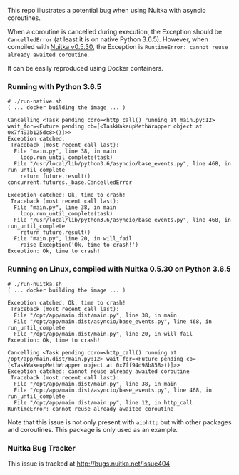 This repo illustrates a potential bug when using Nuitka with asyncio coroutines.

When a coroutine is cancelled during execution, the Exception should be `CancelledError` (at least it is on native Python 3.6.5). However, when compiled with [Nuitka v0.5.30](http://nuitka.net/), the Exception is `RuntimeError: cannot reuse already awaited coroutine`.

It can be easily reproduced using Docker containers.

### Running with Python 3.6.5

```
# ./run-native.sh
( ... docker building the image ... )

Cancelling <Task pending coro=<http_call() running at main.py:12> wait_for=<Future pending cb=[<TaskWakeupMethWrapper object at 0x7f493b125dc8>()]>>
Exception catched:
 Traceback (most recent call last):
  File "main.py", line 38, in main
    loop.run_until_complete(task)
  File "/usr/local/lib/python3.6/asyncio/base_events.py", line 468, in run_until_complete
    return future.result()
concurrent.futures._base.CancelledError

Exception catched: Ok, time to crash!
 Traceback (most recent call last):
  File "main.py", line 38, in main
    loop.run_until_complete(task)
  File "/usr/local/lib/python3.6/asyncio/base_events.py", line 468, in run_until_complete
    return future.result()
  File "main.py", line 20, in will_fail
    raise Exception('Ok, time to crash!')
Exception: Ok, time to crash!
```

### Running on Linux, compiled with Nuitka 0.5.30 on Python 3.6.5

```
# ./run-nuitka.sh
( ... docker building the image ... )

Exception catched: Ok, time to crash!
 Traceback (most recent call last):
  File "/opt/app/main.dist/main.py", line 38, in main
  File "/opt/app/main.dist/asyncio/base_events.py", line 468, in run_until_complete
  File "/opt/app/main.dist/main.py", line 20, in will_fail
Exception: Ok, time to crash!

Cancelling <Task pending coro=<http_call() running at /opt/app/main.dist/main.py:12> wait_for=<Future pending cb=[<TaskWakeupMethWrapper object at 0x7ff94d98b858>()]>>
Exception catched: cannot reuse already awaited coroutine
 Traceback (most recent call last):
  File "/opt/app/main.dist/main.py", line 38, in main
  File "/opt/app/main.dist/asyncio/base_events.py", line 468, in run_until_complete
  File "/opt/app/main.dist/main.py", line 12, in http_call
RuntimeError: cannot reuse already awaited coroutine
```

Note that this issue is not only present with `aiohttp` but with other packages and coroutines. This package is only used as an example.

### Nuitka Bug Tracker
This issue is tracked at http://bugs.nuitka.net/issue404
